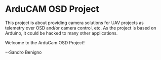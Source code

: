 ArduCAM OSD Project
===================


This project is about providing camera solutions for UAV projects as telemetry over OSD and/or camera control, etc.
As the project is based on Arduino, it could be hacked to many other applications.

Welcome to the ArduCam OSD Project!

--Sandro Benigno

